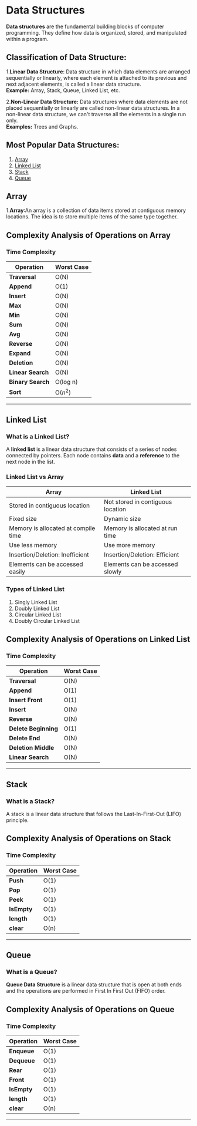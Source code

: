 # Data Structures

****Data structures**** are the fundamental building blocks of computer programming. They define how data is organized, stored, and manipulated within a program.

## ****Classification of Data Structure:****

1.****Linear Data Structure****: Data structure in which data elements are arranged sequentially or linearly, where each element is attached to its previous and next adjacent elements, is called a linear data structure.  
****Example:**** Array, Stack, Queue, Linked List, etc.

2.****Non-Linear Data Structure:**** Data structures where data elements are not placed sequentially or linearly are called non-linear data structures. In a non-linear data structure, we can't traverse all the elements in a single run only.  
****Examples:**** Trees and Graphs.

## ****Most Popular Data Structures:****

1. [Array](#array)
2. [Linked List](#linked-list)
3. [Stack](#stack)
4. [Queue](#queue)

## Array

1.**Array**:An array is a collection of data items stored at contiguous memory locations. The idea is to store multiple items of the same type together.

## Complexity Analysis of Operations on Array

### Time Complexity

| Operation             | Worst Case |
| --------------------- | ---------- |
| ****Traversal****     | O(N)       |
| ****Append****        | O(1)       |
| ****Insert****        | O(N)       |
| ****Max****           | O(N)       |
| ****Min****           | O(N)       |
| ****Sum****           | O(N)       |
| ****Avg****           | O(N)       |
| ****Reverse****       | O(N)       |
| ****Expand****        | O(N)       |
| ****Deletion****      | O(N)       |
| ****Linear Search**** | O(N)       |
| ****Binary Search**** | O(log n)   |
| ****Sort****          | O($n^2$)   |
---

## Linked List

### What is a Linked List?

A ****linked list**** is a linear data structure that consists of a series of nodes connected by pointers. Each node contains ****data**** and a ****reference**** to the next node in the list.

### Linked List vs Array

| Array                               | Linked List                       |
| ----------------------------------- | --------------------------------- |
| Stored in contiguous location       | Not stored in contiguous location |
| Fixed size                          | Dynamic size                      |
| Memory is allocated at compile time | Memory is allocated at run time   |
| Use less memory                     | Use more memory                   |
| Insertion/Deletion: Inefficient     | Insertion/Deletion: Efficient     |
| Elements can be accessed easily     | Elements can be accessed slowly   |

### Types of Linked List

1. Singly Linked List
2. Doubly Linked List
3. Circular Linked List
4. Doubly Circular Linked List

## Complexity Analysis of Operations on Linked List

### Time Complexity

| Operation                | Worst Case |
| ------------------------ | ---------- |
| ****Traversal****        | O(N)       |
| ****Append****           | O(1)       |
| ****Insert Front****     | O(1)       |
| ****Insert****           | O(N)       |
| ****Reverse****          | O(N)       |
| ****Delete Beginning**** | O(1)       |
| ****Delete End****       | O(N)       |
| ****Deletion Middle****  | O(N)       |
| ****Linear Search****    | O(N)       |
---

## Stack

### What is a Stack?

A stack is a linear data structure that follows the Last-In-First-Out (LIFO) principle.

## Complexity Analysis of Operations on Stack

### Time Complexity

| Operation       | Worst Case |
| --------------- | ---------- |
| ****Push****    | O(1)       |
| ****Pop****     | O(1)       |
| ****Peek****    | O(1)       |
| ****IsEmpty**** | O(1)       |
| ****length****  | O(1)       |
| ****clear****   | O(n)       |
---

## Queue

### What is a Queue?

****Queue Data Structure**** is a linear data structure that is open at both ends and the operations are performed in First In First Out (FIFO) order.

## Complexity Analysis of Operations on Queue

### Time Complexity

| Operation       | Worst Case |
| --------------- | ---------- |
| ****Enqueue**** | O(1)       |
| ****Dequeue**** | O(1)       |
| ****Rear****    | O(1)       |
| ****Front****   | O(1)       |
| ****IsEmpty**** | O(1)       |
| ****length****  | O(1)       |
| ****clear****   | O(n)       |
---
